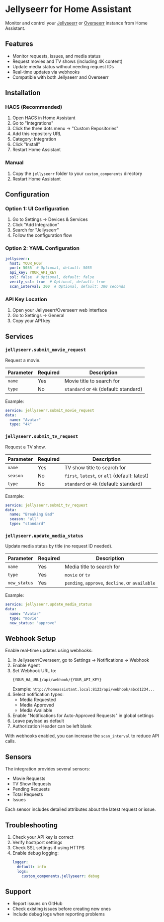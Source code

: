 # Jellyseerr for Home Assistant

Monitor and control your [Jellyseerr](https://github.com/Fallenbagel/jellyseerr) or [Overseerr](https://overseerr.dev) instance from Home Assistant.

## Features

- Monitor requests, issues, and media status
- Request movies and TV shows (including 4K content)
- Update media status without needing request IDs
- Real-time updates via webhooks
- Compatible with both Jellyseerr and Overseerr

## Installation

### HACS (Recommended)
1. Open HACS in Home Assistant
2. Go to "Integrations"
3. Click the three dots menu → "Custom Repositories"
4. Add this repository URL
5. Category: Integration
6. Click "Install"
7. Restart Home Assistant

### Manual
1. Copy the `jellyseerr` folder to your `custom_components` directory
2. Restart Home Assistant

## Configuration

### Option 1: UI Configuration
1. Go to Settings → Devices & Services
2. Click "Add Integration"
3. Search for "Jellyseerr"
4. Follow the configuration flow

### Option 2: YAML Configuration

```yaml
jellyseerr:
  host: YOUR_HOST
  port: 5055  # Optional, default: 5055
  api_key: YOUR_API_KEY
  ssl: false  # Optional, default: false
  verify_ssl: true  # Optional, default: true
  scan_interval: 300  # Optional, default: 300 seconds
```

### API Key Location
1. Open your Jellyseerr/Overseerr web interface
2. Go to Settings → General
3. Copy your API key

## Services

### `jellyseerr.submit_movie_request`
Request a movie.

| Parameter | Required | Description |
|-----------|----------|-------------|
| `name` | Yes | Movie title to search for |
| `type` | No | `standard` or `4k` (default: standard) |

Example:
```yaml
service: jellyseerr.submit_movie_request
data:
  name: "Avatar"
  type: "4k"
```

### `jellyseerr.submit_tv_request`
Request a TV show.

| Parameter | Required | Description |
|-----------|----------|-------------|
| `name` | Yes | TV show title to search for |
| `season` | No | `first`, `latest`, or `all` (default: latest) |
| `type` | No | `standard` or `4k` (default: standard) |

Example:
```yaml
service: jellyseerr.submit_tv_request
data:
  name: "Breaking Bad"
  season: "all"
  type: "standard"
```

### `jellyseerr.update_media_status`
Update media status by title (no request ID needed).

| Parameter | Required | Description |
|-----------|----------|-------------|
| `name` | Yes | Media title to search for |
| `type` | Yes | `movie` or `tv` |
| `new_status` | Yes | `pending`, `approve`, `decline`, or `available` |

Example:
```yaml
service: jellyseerr.update_media_status
data:
  name: "Avatar"
  type: "movie"
  new_status: "approve"
```

## Webhook Setup

Enable real-time updates using webhooks:

1. In Jellyseerr/Overseerr, go to Settings → Notifications → Webhook
2. Enable Agent
3. Set Webhook URL to:
   ```
   {YOUR_HA_URL}/api/webhook/{YOUR_API_KEY}
   ```
   Example: `http://homeassistant.local:8123/api/webhook/abcd1234...`
4. Select notification types:
   - Media Requested
   - Media Approved
   - Media Available
5. Enable "Notifications for Auto-Approved Requests" in global settings
6. Leave payload as default
7. Authorization Header can be left blank

With webhooks enabled, you can increase the `scan_interval` to reduce API calls.

## Sensors

The integration provides several sensors:
- Movie Requests
- TV Show Requests
- Pending Requests
- Total Requests
- Issues

Each sensor includes detailed attributes about the latest request or issue.

## Troubleshooting

1. Check your API key is correct
2. Verify host/port settings
3. Check SSL settings if using HTTPS
4. Enable debug logging:
   ```yaml
   logger:
     default: info
     logs:
       custom_components.jellyseerr: debug
   ```

## Support

- Report issues on GitHub
- Check existing issues before creating new ones
- Include debug logs when reporting problems
